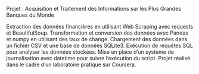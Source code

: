Projet : Acquisition et Traitement des Informations sur les Plus Grandes Banques du Monde

Extraction des données financières en utilisant Web Scraping avec requests et BeautifulSoup.
Transformation et conversion des données avec Pandas et numpy en utilisant des taux de change.
Chargement des données dans un fichier CSV et une base de données SQLite3.
Exécution de requêtes SQL pour analyser les données stockées.
Mise en place d’un système de journalisation avec datetime pour suivre l’exécution du script.
Projet réalisé dans le cadre d’un laboratoire pratique sur Coursera.
